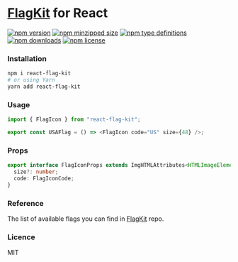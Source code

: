 # [FlagKit](https://github.com/madebybowtie/FlagKit) for React

[![npm version](https://img.shields.io/npm/v/react-flag-kit.svg)](https://npmjs.com/react-flag-kit)
[![npm minzipped size](https://img.shields.io/bundlephobia/minzip/react-flag-kit.svg)](https://bundlephobia.com/result?p=react-flag-kit)
[![npm type definitions](https://img.shields.io/npm/types/react-flag-kit.svg)](https://npmjs.com/react-flag-kit)
[![npm downloads](https://img.shields.io/npm/dm/react-flag-kit.svg)](https://npmjs.com/react-flag-kit)
[![npm license](https://img.shields.io/npm/l/react-flag-kit.svg)](https://npmjs.com/react-flag-kit)

### Installation

```bash
npm i react-flag-kit
# or using Yarn
yarn add react-flag-kit
```

### Usage

```js
import { FlagIcon } from "react-flag-kit";

export const USAFlag = () => <FlagIcon code="US" size={48} />;
```

### Props

```ts
export interface FlagIconProps extends ImgHTMLAttributes<HTMLImageElement> {
  size?: number;
  code: FlagIconCode;
}
```

### Reference

The list of available flags you can find in [FlagKit](https://github.com/madebybowtie/FlagKit/blob/master/Assets/Flags.md) repo.

### Licence

MIT
